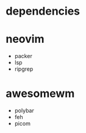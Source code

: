 # dependencies

# neovim
  - packer
  - lsp
  - ripgrep

# awesomewm
  - polybar
  - feh
  - picom

